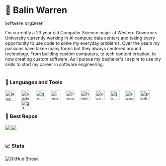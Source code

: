 # 🦥 Balin Warren

**`Software Engineer`**

I'm currently a 23 year old Computer Science major at Western Governors University currently working in AI compute data centers and taking every opportunity to use code to solve my everyday problems. Over the years my passions have taken many forms but they always centered around technology. From building custom computers, to tech content creation, to now creating custom software. As I pursue my bachelor's I aspire to use my skills to start my career in software engineering.

#

### 🔧 Languages and Tools
<img align="left" alt="java" width="33px" style="padding-right:15px;" src="https://cdn.jsdelivr.net/gh/devicons/devicon/icons/java/java-original.svg" />
<img align="left" alt="spring" width="30px" style="padding-right:15px;" src="https://cdn.jsdelivr.net/gh/devicons/devicon/icons/spring/spring-original.svg" />
<img align="left" alt="go" width="30px" style="padding-right:15px;" src="https://cdn.jsdelivr.net/gh/devicons/devicon/icons/go/go-original.svg" />
<img align="left" alt="mongodb" width="30px" style="padding-right:15px;" src="https://cdn.jsdelivr.net/gh/devicons/devicon/icons/mongodb/mongodb-original.svg" />
<img align="left" alt="linux" width="30px" style="padding-right:15px;" src="https://cdn.jsdelivr.net/gh/devicons/devicon/icons/linux/linux-original.svg" />
<img align="left" alt="html" width="30px" style="padding-right:15px;" src="https://cdn.jsdelivr.net/gh/devicons/devicon/icons/html5/html5-original.svg" />
<img align="left" alt="css" width="30px" style="padding-right:15px;" src="https://cdn.jsdelivr.net/gh/devicons/devicon/icons/css3/css3-original.svg" />
<img align="left" alt="js" width="30px" style="padding-right:15px;" src="https://cdn.jsdelivr.net/gh/devicons/devicon/icons/javascript/javascript-original.svg" />
<img align="left" alt="react" width="30px" style="padding-right:15px;" src="https://cdn.jsdelivr.net/gh/devicons/devicon/icons/react/react-original.svg" />
<img align="left" alt="python" width="30px" style="padding-right:15px;" src="https://cdn.jsdelivr.net/gh/devicons/devicon/icons/python/python-original.svg" />
<img align="left" alt="git" width="30px" style="padding-right:15px;" src="https://cdn.jsdelivr.net/gh/devicons/devicon/icons/git/git-original.svg" />
<br>
<br>

#

### 🚀 Best Repos
<a href="https://github.com/balinwarren/FormulaAPI">
  <img align="center" src="https://github-readme-stats.vercel.app/api/pin/?username=balinwarren&repo=FormulaAPI&theme=tokyonight" />
</a>
<a href="https://github.com/balinwarren/Etch-a-Sketch">
  <img align="center" src="https://github-readme-stats.vercel.app/api/pin/?username=balinwarren&repo=Etch-a-sketch&theme=tokyonight" />
</a>
<br>
<br>

### 📈 Stats
<!--![Balin's Github Stats](https://github-readme-stats.vercel.app/api?username=balinwarren&show_icons=true&theme=tokyonight)-->
![GitHub Streak](https://streak-stats.demolab.com?user=balinwarren&theme=tokyonight&border_radius=4.5)

#



<!--
**balinwarren/balinwarren** is a ✨ _special_ ✨ repository because its `README.md` (this file) appears on your GitHub profile.

Here are some ideas to get you started:

- 🔭 I’m currently working on ...
- 🌱 I’m currently learning ...
- 👯 I’m looking to collaborate on ...
- 🤔 I’m looking for help with ...
- 💬 Ask me about ...
- 📫 How to reach me: ...
- 😄 Pronouns: ...
- ⚡ Fun fact: ...
-->
